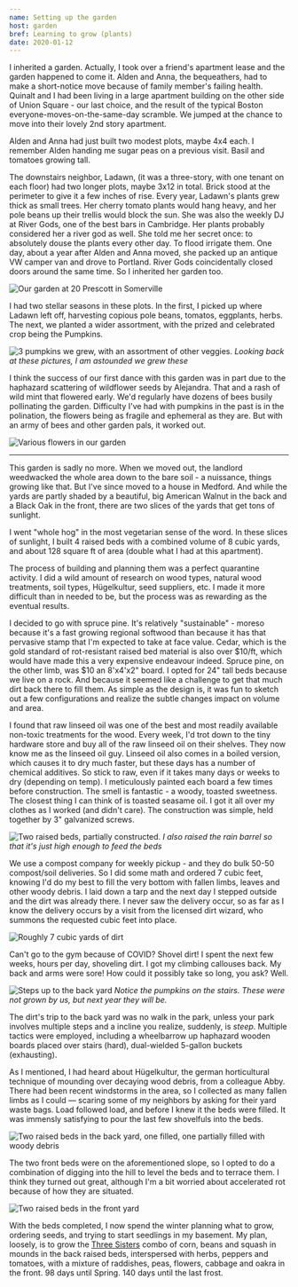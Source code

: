 ```yaml
---
name: Setting up the garden
host: garden
bref: Learning to grow (plants)
date: 2020-01-12
---
```


I inherited a garden. Actually, I took over a friend's apartment lease
and the garden happened to come it. Alden and Anna, the bequeathers, had
to make a short-notice move because of family member's failing health.
Quinalt and I had been living in a large apartment building on the other
side of Union Square - our last choice, and the result of the typical
Boston everyone-moves-on-the-same-day scramble. We jumped at the chance
to move into their lovely 2nd story apartment.

Alden and Anna had just built two modest plots, maybe 4x4 each. I
remember Alden handing me sugar peas on a previous visit. Basil and
tomatoes growing tall.

The downstairs neighbor, Ladawn, (it was a three-story, with one tenant
on each floor) had two longer plots, maybe 3x12 in total. Brick stood at
the perimeter to give it a few inches of rise. Every year, Ladawn's
plants grew thick as small trees. Her cherry tomato plants would hang
heavy, and her pole beans up their trellis would block the sun. She was
also the weekly DJ at River Gods, one of the best bars in Cambridge. Her
plants probably considered her a river god as well. She told me her
secret once: to absolutely douse the plants every other day. To flood
irrigate them. One day, about a year after Alden and Anna moved, she
packed up an antique VW camper van and drove to Portland. River Gods
coincidentally closed doors around the same time. So I inherited her
garden too.

![Our garden at 20 Prescott in
Somerville](./img/garden_prescott.jpg)

I had two stellar seasons in these plots. In the first, I picked up where
Ladawn left off, harvesting copious pole beans, tomatos, eggplants,
herbs. The next, we planted a wider assortment, with the prized and
celebrated crop being the Pumpkins.

![3 pumpkins we grew, with an assortment of other
veggies.](./img/pumpkins.jpg) _Looking back at these pictures, I
am astounded we grew these_

I think the success of our first dance with this garden was in part due
to the haphazard scattering of wildflower seeds by Alejandra. That and a
rash of wild mint that flowered early. We'd regularly have dozens of bees
busily pollinating the garden. Difficulty I've had with pumpkins in the
past is in the polination, the flowers being as fragile and ephemeral as
they are. But with an army of bees and other garden pals, it worked out.

![Various flowers in our garden](./img/flowers.jpg)

<HR />

This garden is sadly no more. When we moved out, the landlord weedwacked
the whole area down to the bare soil - a nuissance, things growing like
that. But I've since moved to a house in Medford. And while the yards are
partly shaded by a beautiful, big American Walnut in the back and a Black
Oak in the front, there are two slices of the yards that get tons of
sunlight.

I went "whole hog" in the most vegetarian sense of the word. In these
slices of sunlight, I built 4 raised beds with a combined volume of 8
cubic yards, and about 128 square ft of area (double what I had at this
apartment).

The process of building and planning them was a perfect quarantine
activity. I did a wild amount of research on wood types, natural wood
treatments, soil types, Hügelkultur, seed suppliers, etc. I made it more
difficult than in needed to be, but the process was as rewarding as the
eventual results.

I decided to go with spruce pine. It's relatively "sustainable" - moreso
because it's a fast growing regional softwood than because it has that
pervasive stamp that I'm expected to take at face value. Cedar, which is
the gold standard of rot-resistant raised bed material is also over
$10/ft, which would have made this a very expensive endeavour indeed.
Spruce pine, on the other limb, was $10 an 8'x4'x2" board. I opted for
24" tall beds because we live on a rock. And because it seemed like a
challenge to get that much dirt back there to fill them. As simple as the
design is, it was fun to sketch out a few configurations and realize the
subtle changes impact on volume and area.

I found that raw linseed oil was one of the best and most readily
available non-toxic treatments for the wood. Every week, I'd trot down to
the tiny hardware store and buy all of the raw linseed oil on their
shelves. They now know me as the linseed oil guy. Linseed oil also comes
in a boiled version, which causes it to dry much faster, but these days
has a number of chemical additives. So stick to raw, even if it takes
many days or weeks to dry (depending on temp). I meticulously painted
each board a few times before construction. The smell is fantastic - a
woody, toasted sweetness. The closest thing I can think of is toasted
seasame oil. I got it all over my clothes as I worked (and didn't care).
The construction was simple, held together by 3" galvanized screws.

![Two raised beds, partially
constructed.](./img/beds_construction.png) _I also raised the rain
barrel so that it's just high enough to feed the beds_

We use a compost company for weekly pickup - and they do bulk 50-50
compost/soil deliveries. So I did some math and ordered 7 cubic feet,
knowing I'd do my best to fill the very bottom with fallen limbs, leaves
and other woody debris. I laid down a tarp and the next day I stepped
outside and the dirt was already there. I never saw the delivery occur,
so as far as I know the delivery occurs by a visit from the licensed dirt
wizard, who summons the requested cubic feet into place.

![Roughly 7 cubic yards of dirt](./img/dirt.jpg)

Can't go to the gym because of COVID? Shovel dirt! I spent the next few
weeks, hours per day, shoveling dirt. I got my climbing callouses back.
My back and arms were sore! How could it possibly take so long, you ask?
Well.

![Steps up to the back yard](./img/where_the_dirt_has_to_go.jpg)
_Notice the pumpkins on the stairs. These were not grown by us, but next
year they will be._

The dirt's trip to the back yard was no walk in the park, unless your
park involves multiple steps and a incline you realize, suddenly, is
_steep_. Multiple tactics were employed, including a wheelbarrow up
haphazard wooden boards placed over stairs (hard), dual-wielded 5-gallon
buckets (exhausting).

As I mentioned, I had heard about Hügelkultur, the german horticultural
technique of mounding over decaying wood debris, from a colleague Abby.
There had been recent windstorms in the area, so I collected as many
fallen limbs as I could — scaring some of my neighbors by asking for
their yard waste bags. Load followed load, and before I knew it the beds
were filled. It was immensly satisfying to pour the last few shovelfuls
into the beds.

![Two raised beds in the back yard, one filled, one partially filled with
woody debris](./img/filling.jpg)

The two front beds were on the aforementioned slope, so I opted to do a
combination of digging into the hill to level the beds and to terrace
them. I think they turned out great, although I'm a bit worried about
accelerated rot because of how they are situated.

![Two raised beds in the front yard](./img/front_beds.jpg)

With the beds completed, I now spend the winter planning what to grow,
ordering seeds, and trying to start seedlings in my basement. My plan,
loosely, is to grow the [Three
Sisters](http://gardening.cals.cornell.edu/lessons/curricula/the-three-sisters-exploring-an-iroquois-garden/how-to-plant-the-three-sisters/)
combo of corn, beans and squash in mounds in the back raised beds,
interspersed with herbs, peppers and tomatoes, with a mixture of
raddishes, peas, flowers, cabbage and oakra in the front. 98 days until
Spring. 140 days until the last frost.